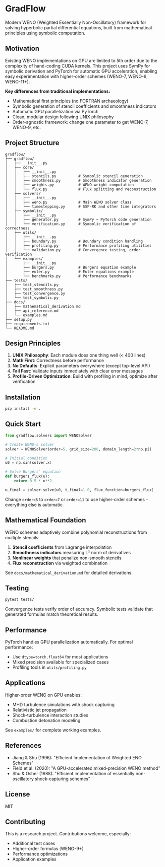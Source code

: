 # GradFlow

Modern WENO (Weighted Essentially Non-Oscillatory) framework for solving hyperbolic partial differential equations, built from mathematical principles using symbolic computation.

## Motivation

Existing WENO implementations on GPU are limited to 5th order due to the complexity of hand-coding CUDA kernels. This project uses SymPy for symbolic derivation and PyTorch for automatic GPU acceleration, enabling easy experimentation with higher-order schemes (WENO-7, WENO-9, WENO-11+).

**Key differences from traditional implementations:**
- Mathematical first principles (no FORTRAN archaeology)
- Symbolic generation of stencil coefficients and smoothness indicators
- Automatic GPU parallelization via PyTorch
- Clean, modular design following UNIX philosophy
- Order-agnostic framework: change one parameter to get WENO-7, WENO-9, etc.

## Project Structure

```
gradflow/
├── gradflow/
│   ├── __init__.py
│   ├── core/
│   │   ├── __init__.py
│   │   ├── stencils.py          # Symbolic stencil generation
│   │   ├── smoothness.py        # Smoothness indicator generation
│   │   ├── weights.py           # WENO weight computation
│   │   └── flux.py              # Flux splitting and reconstruction
│   ├── solvers/
│   │   ├── __init__.py
│   │   ├── weno.py              # Main WENO solver class
│   │   └── timestepping.py      # SSP-RK and other time integrators
│   ├── symbolic/
│   │   ├── __init__.py
│   │   ├── generator.py         # SymPy → PyTorch code generation
│   │   └── verification.py      # Symbolic verification of correctness
│   ├── utils/
│   │   ├── __init__.py
│   │   ├── boundary.py          # Boundary condition handling
│   │   ├── profiling.py         # Performance profiling utilities
│   │   └── validation.py        # Convergence testing, order verification
│   └── examples/
│       ├── __init__.py
│       ├── burgers.py           # Burgers equation example
│       ├── euler.py             # Euler equations example
│       └── benchmarks.py        # Performance benchmarks
├── tests/
│   ├── test_stencils.py
│   ├── test_smoothness.py
│   ├── test_convergence.py
│   └── test_symbolic.py
├── docs/
│   ├── mathematical_derivation.md
│   ├── api_reference.md
│   └── examples.md
├── setup.py
├── requirements.txt
└── README.md
```

## Design Principles

1. **UNIX Philosophy**: Each module does one thing well (< 400 lines)
2. **Math First**: Correctness before performance
3. **No Defaults**: Explicit parameters everywhere (except top-level API)
4. **Fail Fast**: Validate inputs immediately with clear error messages
5. **Profile-Driven Optimization**: Build with profiling in mind, optimize after verification

## Installation

```bash
pip install -e .
```

## Quick Start

```python
from gradflow.solvers import WENOSolver

# Create WENO-5 solver
solver = WENOSolver(order=5, grid_size=200, domain_length=2*np.pi)

# Initial condition
u0 = np.sin(solver.x)

# Solve Burgers' equation
def burgers_flux(u):
    return 0.5 * u**2

u_final = solver.solve(u0, t_final=1.0, flux_function=burgers_flux)
```

Change `order=5` to `order=7` or `order=11` to use higher-order schemes - everything else is automatic.

## Mathematical Foundation

WENO schemes adaptively combine polynomial reconstructions from multiple stencils:

1. **Stencil coefficients** from Lagrange interpolation
2. **Smoothness indicators** measuring L² norm of derivatives
3. **Nonlinear weights** that penalize non-smooth stencils
4. **Flux reconstruction** via weighted combination

See `docs/mathematical_derivation.md` for detailed derivations.

## Testing

```bash
pytest tests/
```

Convergence tests verify order of accuracy. Symbolic tests validate that generated formulas match theoretical results.

## Performance

PyTorch handles GPU parallelization automatically. For optimal performance:
- Use `dtype=torch.float64` for most applications
- Mixed precision available for specialized cases
- Profiling tools in `utils/profiling.py`

## Applications

Higher-order WENO on GPU enables:
- MHD turbulence simulations with shock capturing
- Relativistic jet propagation
- Shock-turbulence interaction studies
- Combustion detonation modeling

See `examples/` for complete working examples.

## References

- Jiang & Shu (1996): "Efficient Implementation of Weighted ENO Schemes"
- Field et al. (2020): "A GPU-accelerated mixed-precision WENO method"
- Shu & Osher (1988): "Efficient implementation of essentially non-oscillatory shock-capturing schemes"

## License

MIT

## Contributing

This is a research project. Contributions welcome, especially:
- Additional test cases
- Higher-order formulas (WENO-9+)
- Performance optimizations
- Application examples
